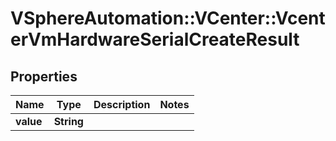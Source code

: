 # VSphereAutomation::VCenter::VcenterVmHardwareSerialCreateResult

## Properties
Name | Type | Description | Notes
------------ | ------------- | ------------- | -------------
**value** | **String** |  | 



